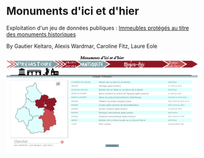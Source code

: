 # Monuments d'ici et d'hier
Exploitation d'un jeu de données publiques : [Immeubles protégés au titre des monuments historiques](https://www.data.gouv.fr/fr/datasets/immeubles-proteges-au-titre-des-monuments-historiques/#_)

By Gautier Keitaro, Alexis Wardmar, Caroline Fitz, Laure Eole

![Capture d'écran](img/captureMonuments.png)
